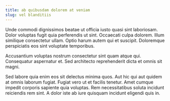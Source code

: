 ```yaml
---
title: ab quibusdam dolorem at veniam
slug: vel blanditiis
---
```


Unde commodi dignissimos beatae ut officia iusto quasi sint laboriosam. Dolor voluptas fugit quia perferendis ut sint. Occaecati culpa dolorem. Illum similique consectetur ullam. Optio harum autem qui et suscipit. Doloremque perspiciatis eos sint voluptate temporibus.

Accusantium voluptas nostrum consectetur sint quam atque qui. Consequatur aspernatur et. Sed architecto reprehenderit dicta et omnis sit magni.

Sed labore quia enim eos sit delectus minima quos. Aut hic qui aut quidem at omnis laborum fugiat. Fugiat vero ut et facilis tenetur. Amet cumque impedit corporis sapiente quia voluptas. Rem necessitatibus soluta incidunt reiciendis rem sint. A dolor iste ab iure quisquam incidunt eligendi quis in.
